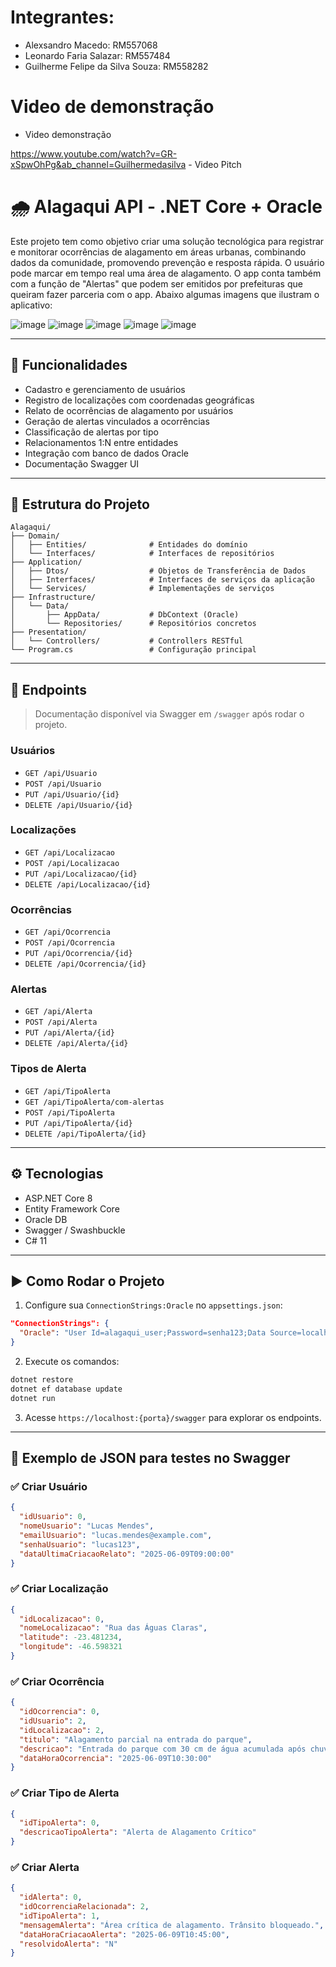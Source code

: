 # Integrantes:

- Alexsandro Macedo: RM557068
- Leonardo Faria Salazar: RM557484
- Guilherme Felipe da Silva Souza: RM558282

# Video de demonstração

 - Video demonstração

https://www.youtube.com/watch?v=GR-xSpwOhPg&ab_channel=Guilhermedasilva - Video Pitch


# 🌧️ Alagaqui API - .NET Core + Oracle

Este projeto tem como objetivo criar uma solução tecnológica para registrar e monitorar ocorrências de alagamento em áreas urbanas, combinando dados da comunidade, promovendo prevenção e resposta rápida. O usuário pode marcar em tempo real uma área de alagamento. O app conta também com a função de "Alertas" que podem ser emitidos por prefeituras que queiram fazer parceria com o app. Abaixo algumas imagens que ilustram o aplicativo:

![image](https://github.com/user-attachments/assets/f2ba915e-20d6-4a69-977b-30a5bcf0b11b)
![image](https://github.com/user-attachments/assets/a85a241a-10ec-42fd-a975-ca86cf2acae8)
![image](https://github.com/user-attachments/assets/12acab83-6426-4ac1-8d93-79ea4b5516da)
![image](https://github.com/user-attachments/assets/7478e543-be69-483c-b12d-46c05464ecd2)
![image](https://github.com/user-attachments/assets/5e30e074-1d98-4c22-890d-0441c2f69155)

---

## 📌 Funcionalidades

- Cadastro e gerenciamento de usuários
- Registro de localizações com coordenadas geográficas
- Relato de ocorrências de alagamento por usuários
- Geração de alertas vinculados a ocorrências
- Classificação de alertas por tipo
- Relacionamentos 1:N entre entidades
- Integração com banco de dados Oracle
- Documentação Swagger UI

---

## 🧱 Estrutura do Projeto

```
Alagaqui/
├── Domain/
│   ├── Entities/              # Entidades do domínio
│   └── Interfaces/            # Interfaces de repositórios
├── Application/
│   ├── Dtos/                  # Objetos de Transferência de Dados
│   ├── Interfaces/            # Interfaces de serviços da aplicação
│   └── Services/              # Implementações de serviços
├── Infrastructure/
│   └── Data/
│       ├── AppData/           # DbContext (Oracle)
│       └── Repositories/      # Repositórios concretos
├── Presentation/
│   └── Controllers/           # Controllers RESTful
└── Program.cs                 # Configuração principal
```

---

## 🔗 Endpoints

> Documentação disponível via Swagger em `/swagger` após rodar o projeto.

### Usuários
- `GET /api/Usuario`
- `POST /api/Usuario`
- `PUT /api/Usuario/{id}`
- `DELETE /api/Usuario/{id}`

### Localizações
- `GET /api/Localizacao`
- `POST /api/Localizacao`
- `PUT /api/Localizacao/{id}`
- `DELETE /api/Localizacao/{id}`

### Ocorrências
- `GET /api/Ocorrencia`
- `POST /api/Ocorrencia`
- `PUT /api/Ocorrencia/{id}`
- `DELETE /api/Ocorrencia/{id}`

### Alertas
- `GET /api/Alerta`
- `POST /api/Alerta`
- `PUT /api/Alerta/{id}`
- `DELETE /api/Alerta/{id}`

### Tipos de Alerta
- `GET /api/TipoAlerta`
- `GET /api/TipoAlerta/com-alertas`
- `POST /api/TipoAlerta`
- `PUT /api/TipoAlerta/{id}`
- `DELETE /api/TipoAlerta/{id}`

---

## ⚙️ Tecnologias

- ASP.NET Core 8
- Entity Framework Core
- Oracle DB
- Swagger / Swashbuckle
- C# 11

---

## ▶️ Como Rodar o Projeto

1. Configure sua `ConnectionStrings:Oracle` no `appsettings.json`:
```json
"ConnectionStrings": {
  "Oracle": "User Id=alagaqui_user;Password=senha123;Data Source=localhost:1521/xe"
}
```

2. Execute os comandos:
```bash
dotnet restore
dotnet ef database update
dotnet run
```

3. Acesse `https://localhost:{porta}/swagger` para explorar os endpoints.

---

## 🧪 Exemplo de JSON para testes no Swagger

### ✅ Criar Usuário
```json
{
  "idUsuario": 0,
  "nomeUsuario": "Lucas Mendes",
  "emailUsuario": "lucas.mendes@example.com",
  "senhaUsuario": "lucas123",
  "dataUltimaCriacaoRelato": "2025-06-09T09:00:00"
}
```

### ✅ Criar Localização
```json
{
  "idLocalizacao": 0,
  "nomeLocalizacao": "Rua das Águas Claras",
  "latitude": -23.481234,
  "longitude": -46.598321
}
```

### ✅ Criar Ocorrência
```json
{
  "idOcorrencia": 0,
  "idUsuario": 2,
  "idLocalizacao": 2,
  "titulo": "Alagamento parcial na entrada do parque",
  "descricao": "Entrada do parque com 30 cm de água acumulada após chuva forte.",
  "dataHoraOcorrencia": "2025-06-09T10:30:00"
}
```

### ✅ Criar Tipo de Alerta
```json
{
  "idTipoAlerta": 0,
  "descricaoTipoAlerta": "Alerta de Alagamento Crítico"
}
```

### ✅ Criar Alerta
```json
{
  "idAlerta": 0,
  "idOcorrenciaRelacionada": 2,
  "idTipoAlerta": 1,
  "mensagemAlerta": "Área crítica de alagamento. Trânsito bloqueado.",
  "dataHoraCriacaoAlerta": "2025-06-09T10:45:00",
  "resolvidoAlerta": "N"
}
```
